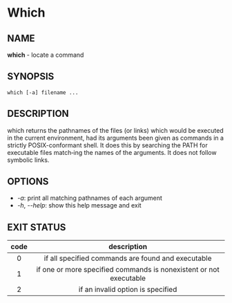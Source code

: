 # Which
## NAME
**which** - locate a command

## SYNOPSIS
```shell
which [-a] filename ...
```

## DESCRIPTION
which returns the pathnames of the files (or links) which would be executed in the current environment, had its arguments been given as commands in a strictly POSIX-conformant shell. It does this by searching the PATH for executable files match‐ing the names of the arguments. It does not follow symbolic links.

## OPTIONS
 - *-a*: print all matching pathnames of each argument
 - *-h*, *--help*: show this help message and exit

## EXIT STATUS
| code |                             description                            |
|:----:|:------------------------------------------------------------------:|
|   0  |         if all specified commands are found and executable         |
|   1  | if one or more specified commands is nonexistent or not executable |
|   2  |                  if an invalid option is specified                 |